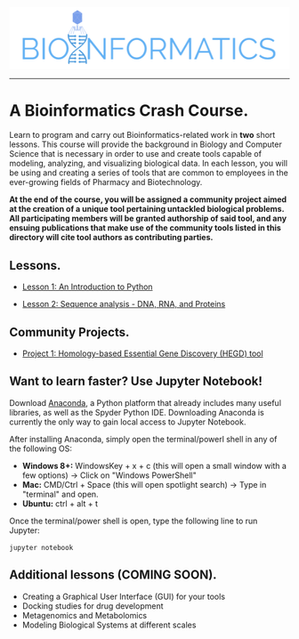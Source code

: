 <p align="center">
  <img src="./Imgs/Bioinformatics_Logo.png" alt="Bioinf Logo"/>
</p>

***
# A Bioinformatics Crash Course.

Learn to program and carry out Bioinformatics-related work in **two** short lessons. This course will provide the background in Biology and Computer Science that is necessary in order to use and create tools capable of modeling, analyzing, and visualizing biological data. In each lesson, you will be using and creating a series of tools that are common to employees in the ever-growing fields of Pharmacy and Biotechnology. 

**At the end of the course, you will be assigned a community project aimed at the creation of a unique tool pertaining untackled biological problems. All participating members will be granted authorship of said tool, and any ensuing publications that make use of the community tools listed in this directory will cite tool authors as contributing parties.**

## Lessons.

- [Lesson 1: An Introduction to Python](https://github.com/CharlesSanfiorenzo/BioinformaticsCourse/blob/master/Lesson1_Python%20for%20Beginners.ipynb)

- [Lesson 2: Sequence analysis - DNA, RNA, and Proteins](https://github.com/CharlesSanfiorenzo/BioinformaticsCourse/blob/master/Lesson2_SequenceAnalysis.ipynb)

## Community Projects.
- [Project 1: Homology-based Essential Gene Discovery (HEGD) tool](https://github.com/CharlesSanfiorenzo/BioinformaticsCourse/tree/master/CommunityProject1)

## Want to learn faster? Use Jupyter Notebook!
Download [Anaconda](https://www.anaconda.com/download/), a Python platform that already includes many useful libraries, as well as the Spyder Python IDE. Downloading Anaconda is currently the only way to gain local access to Jupyter Notebook.

After installing Anaconda, simply open the terminal/powerl shell in any of the following OS:
- **Windows 8+:** WindowsKey + x + c (this will open a small window with a few options) -> Click on "Windows PowerShell"
- **Mac:** CMD/Ctrl + Space (this will open spotlight search) -> Type in "terminal" and open.
- **Ubuntu:** ctrl + alt + t

Once the terminal/power shell is open, type the following line to run Jupyter:
~~~
jupyter notebook
~~~

## Additional lessons (COMING SOON).

- Creating a Graphical User Interface (GUI) for your tools
- Docking studies for drug development
- Metagenomics and Metabolomics
- Modeling Biological Systems at different scales
